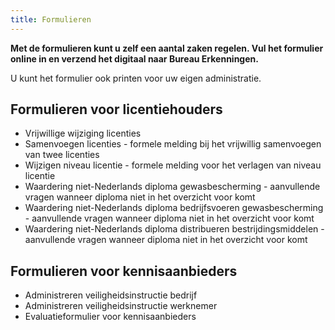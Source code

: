 ```yaml
---
title: Formulieren
---
```

**Met de formulieren kunt u zelf een aantal zaken regelen. Vul het formulier online in en verzend het digitaal naar Bureau Erkenningen.**

U kunt het formulier ook printen voor uw eigen administratie.

## Formulieren voor licentiehouders

* Vrijwillige wijziging licenties
* Samenvoegen licenties - formele melding bij het vrijwillig samenvoegen van twee licenties
* Wijzigen niveau licentie - formele melding voor het verlagen van niveau licentie
* Waardering niet-Nederlands diploma gewasbescherming - aanvullende vragen wanneer diploma niet in het overzicht voor komt
* Waardering niet-Nederlands diploma bedrijfsvoeren gewasbescherming - aanvullende vragen wanneer diploma niet in het overzicht voor komt
* Waardering niet-Nederlands diploma distribueren bestrijdingsmiddelen - aanvullende vragen wanneer diploma niet in het overzicht voor komt

## Formulieren voor kennisaanbieders

* Administreren veiligheidsinstructie bedrijf
* Administreren veiligheidsinstructie werknemer
* Evaluatieformulier voor kennisaanbieders
